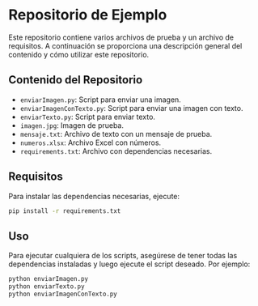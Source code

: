 
# Repositorio de Ejemplo

Este repositorio contiene varios archivos de prueba y un archivo de requisitos. A continuación se proporciona una descripción general del contenido y cómo utilizar este repositorio.

## Contenido del Repositorio

- `enviarImagen.py`: Script para enviar una imagen.
- `enviarImagenConTexto.py`: Script para enviar una imagen con texto.
- `enviarTexto.py`: Script para enviar texto.
- `imagen.jpg`: Imagen de prueba.
- `mensaje.txt`: Archivo de texto con un mensaje de prueba.
- `numeros.xlsx`: Archivo Excel con números.
- `requirements.txt`: Archivo con dependencias necesarias.

## Requisitos

Para instalar las dependencias necesarias, ejecute:

```bash
pip install -r requirements.txt
```

## Uso

Para ejecutar cualquiera de los scripts, asegúrese de tener todas las dependencias instaladas y luego ejecute el script deseado. Por ejemplo:

```bash
python enviarImagen.py
python enviarTexto.py
python enviarImagenConTexto.py
```
